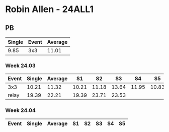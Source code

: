 # Robin Allen - 24ALL1

## PB
|Single|Event|Average|
|----|----|----|
|9.85|3x3|11.01|
### Week 24.03
|Event|Single|Average|S1|S2|S3|S4|S5|
|-----|-------|------|--|--|--|--|--|
|3x3|10.21|11.32|10.21|11.18|13.64|11.95|10.83|
|relay|19.39|22.21|19.39|23.71|23.53| | |
### Week 24.04
|Event|Single|Average|S1|S2|S3|S4|S5|
|-----|-------|------|--|--|--|--|--|

